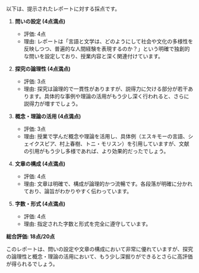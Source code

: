 以下は、提示されたレポートに対する採点です。

1. **問いの設定 (4点満点)**
   - 評価: 4点
   - 理由: レポートは「言語と文学は、どのようにして社会や文化の多様性を反映しつつ、普遍的な人間経験を表現するのか？」という明確で独創的な問いを設定しており、授業内容と深く関連付けています。

2. **探究の論理性 (4点満点)**
   - 評価: 3点
   - 理由: 探究は論理的で一貫性がありますが、説得力に欠ける部分が若干あります。具体的な事例や理論の活用がもう少し深く行われると、さらに説得力が増すでしょう。

3. **概念・理論の活用 (4点満点)**
   - 評価: 3点
   - 理由: 授業で学んだ概念や理論を活用し、具体例（エスキモーの言語、シェイクスピア、村上春樹、トニ・モリスン）を引用していますが、文献の引用がもう少し多様であれば、より効果的だったでしょう。

4. **文章の構成 (4点満点)**
   - 評価: 4点
   - 理由: 文章は明確で、構成が論理的かつ流暢です。各段落が明確に分かれており、論旨がわかりやすく伝わっています。

5. **字数・形式 (4点満点)**
   - 評価: 4点
   - 理由: 指定された字数と形式を完全に遵守しています。

**総合評価: 18点/20点**

このレポートは、問いの設定や文章の構成において非常に優れていますが、探究の論理性と概念・理論の活用において、もう少し深掘りができるとさらに高評価が得られるでしょう。